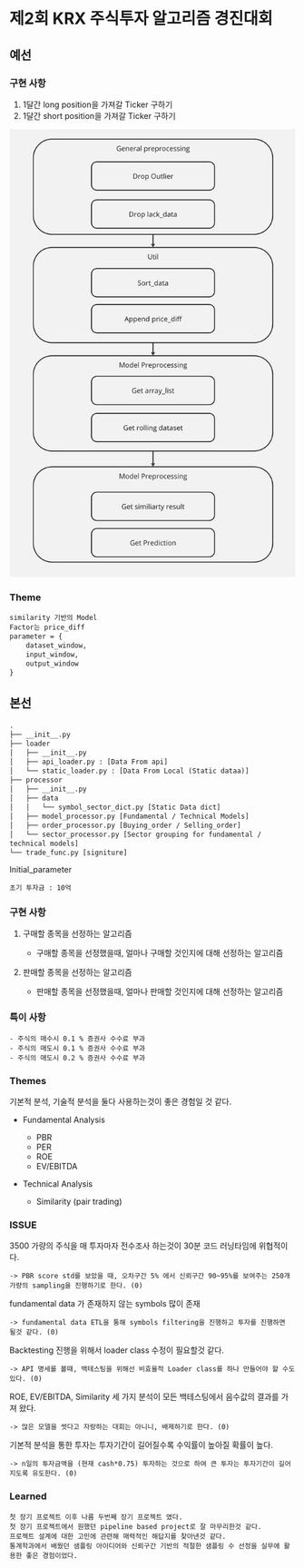 # 제2회 KRX 주식투자 알고리즘 경진대회

## 예선

### 구현 사항
1. 1달간 long position을 가져갈 Ticker 구하기
2. 1달간 short position을 가져갈 Ticker 구하기

![image](./README_ASSETS/KRX_Qualifier.png)

### Theme

    similarity 기반의 Model
    Factor는 price_diff
    parameter = {
        dataset_window,
        input_window,
        output_window
    }

## 본선

```
.
├── __init__.py
├── loader
│   ├── __init__.py
│   ├── api_loader.py : [Data From api]
│   └── static_loader.py : [Data From Local (Static dataa)]
├── processor
│   ├── __init__.py
│   ├── data
│   │   └── symbol_sector_dict.py [Static Data dict]
│   ├── model_processor.py [Fundamental / Technical Models]
│   ├── order_processor.py [Buying_order / Selling_order]
│   └── sector_processor.py [Sector grouping for fundamental / technical models]
└── trade_func.py [signiture]
```

Initial_parameter

    초기 투자금 : 10억

### 구현 사항
1. 구매할 종목을 선정하는 알고리즘
    - 구매할 종목을 선정했을때, 얼마나 구매할 것인지에 대해 선정하는 알고리즘

2. 판매할 종목을 선정하는 알고리즘
    - 판매할 종목을 선정했을때, 얼마나 판매할 것인지에 대해 선정하는 알고리즘

### 특이 사항
    - 주식의 매수시 0.1 % 증권사 수수료 부과
    - 주식의 매도시 0.1 % 증권사 수수료 부과 
    - 주식의 매도시 0.2 % 증권사 수수료 부과

### Themes
기본적 분석, 기술적 분석을 둘다 사용하는것이 좋은 경험일 것 같다.

- Fundamental Analysis  
    - PBR
    - PER
    - ROE
    - EV/EBITDA

- Technical Analysis
    - Similarity (pair trading)

### ISSUE
3500 가량의 주식을 매 투자마자 전수조사 하는것이 30분 코드 러닝타임에 위협적이다.

    -> PBR score std를 보았을 때, 오차구간 5% 에서 신뢰구간 90~95%를 보여주는 250개 가량의 sampling을 진행하기로 한다. (0)

fundamental data 가 존재하지 않는 symbols 많이 존재

    -> fundamental data ETL을 통해 symbols filtering을 진행하고 투자를 진행하면 될것 같다. (0)

Backtesting 진행을 위해서 loader class 수정이 필요할것 같다.

    -> API 명세를 볼때, 백테스팅을 위해선 비효율적 Loader class를 하나 만들어야 할 수도 있다. (0)

ROE, EV/EBITDA, Similarity 세 가지 분석이 모든 백테스팅에서 음수값의 결과를 가져 왔다.

    -> 많은 모델을 썻다고 자랑하는 대회는 아니니, 배제하기로 한다. (0)

기본적 분석을 통한 투자는 투자기간이 길어질수록 수익률이 높아질 확률이 높다.

    -> n일의 투자금액을 (현재 cash*0.75) 투자하는 것으로 하여 큰 투자는 투자기간이 길어지도록 유도한다. (0)


### Learned
    첫 장기 프로젝트 이후 나름 두번째 장기 프로젝트 였다.
    첫 장기 프로젝트에서 원했던 pipeline based project로 잘 마무리한것 같다.
    프로젝트 설계에 대한 고민에 관련해 매력적인 해답지를 찾아낸것 같다.
    통계학과에서 배웠던 샘플링 아이디어와 신뢰구간 기반의 적절한 샘플링 수 선정을 실무에 활용한 좋은 경험이었다.
